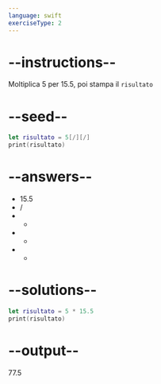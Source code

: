 ```yaml
---
language: swift
exerciseType: 2
---
```


# --instructions--

Moltiplica 5 per 15.5, poi stampa il `risultato`

# --seed--

```swift
let risultato = 5[/][/]
print(risultato)
```

# --answers--

- 15.5
-  / 
-  - 
-  + 
-  * 

# --solutions--

```swift
let risultato = 5 * 15.5
print(risultato)
```

# --output--

77.5
